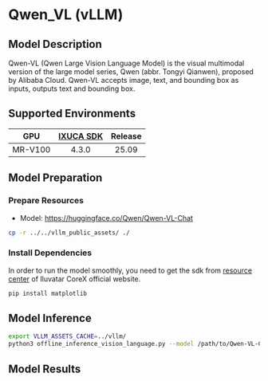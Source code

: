 # Qwen_VL (vLLM)

## Model Description

Qwen-VL (Qwen Large Vision Language Model) is the visual multimodal version of the large model series, Qwen (abbr. Tongyi Qianwen), proposed by Alibaba Cloud. Qwen-VL accepts image, text, and bounding box as inputs, outputs text and bounding box.

## Supported Environments

| GPU    | [IXUCA SDK](https://gitee.com/deep-spark/deepspark#%E5%A4%A9%E6%95%B0%E6%99%BA%E7%AE%97%E8%BD%AF%E4%BB%B6%E6%A0%88-ixuca) | Release |
| :----: | :----: | :----: |
| MR-V100 | 4.3.0     |  25.09  |

## Model Preparation

### Prepare Resources

- Model: <https://huggingface.co/Qwen/Qwen-VL-Chat>

```bash
cp -r ../../vllm_public_assets/ ./
```

### Install Dependencies

In order to run the model smoothly, you need to get the sdk from [resource center](https://support.iluvatar.com/#/ProductLine?id=2) of Iluvatar CoreX official website.

```bash
pip install matplotlib
```

## Model Inference

```bash
export VLLM_ASSETS_CACHE=../vllm/
python3 offline_inference_vision_language.py --model /path/to/Qwen-VL-Chat -tp 1 --trust-remote-code --temperature 0.0 --hf-overrides '{"architectures": ["QwenVLForConditionalGeneration"]}'
```

## Model Results